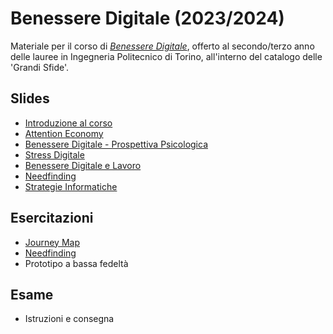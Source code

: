 # Benessere Digitale (2023/2024)

Materiale per il corso di _[Benessere Digitale](https://elite.polito.it/teaching/01del-benesseredigitale)_, offerto al secondo/terzo anno delle lauree in Ingegneria Politecnico di Torino, all'interno del catalogo delle 'Grandi Sfide'.

## Slides
* [Introduzione al corso](./slide/lezioni/00-intro-corso.pdf)
* [Attention Economy](./slide/lezioni/01-attention-economy.pdf)
* [Benessere Digitale - Prospettiva Psicologica](./slide/lezioni/02-benessere-digitale-psicologia.pdf)
* [Stress Digitale](./slide/lezioni/03-stress-digitale.pdf)
* [Benessere Digitale e Lavoro](./slide/lezioni/04-benessere-digitale-e-lavoro.pdf)
* [Needfinding](./slide/lezioni/05-needfinding.pdf)
* [Strategie Informatiche](./slide/lezioni/06-strategie-informatiche.pdf)


## Esercitazioni
* [Journey Map](./slide/assignment/A1-journeymap.pdf)
* [Needfinding](./slide/assignment/A2-needfinding.pdf)
* Prototipo a bassa fedeltà

## Esame
* Istruzioni e consegna

